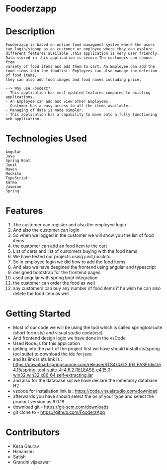 

# Fooderzapp
  # Description
    Fooderzapp is based on online food managment system where the users can login/signup as an customer or employee where they can explore
    different features available .This application is very user friendly. Data stored in this application is secure.The customers can choose from
    variety of food items and add them to cart. An Employee can add the food items into the foodlist. Employees can also manage the deletion of food items,
    they can also add food images and food names including price.
    
    --> Why use Fooderz?
    - This application has most updated features compared to existing applications.
    - An Employee can add and view other Employees.
    - Customer has a easy access to all the items available.
    - Managing of data is made simpler.
    - This application has a capability to move onto a fully functioning web application.
    
    
     
  # Technologies Used
    Angular
    Java
    Spring Boot
    Junit
    Maven
    Mockito
    TypeScript
    Karma
    Jasmine
    Spring
    
#  Features
1. The customer can register and also the employee login 
2. And also the customer can login 
3. So when we logged in the customer we will show you the list of food items
4. the customer can add an food item to the cart
5. List of carts and list of customers buying with the food items 
6. We have tested our projects using junit,mockito
7. So in employee login we did how to add the food items
8. And also we have desgined the frontend using angular and typescript
9. designed bootstrap for the frontend pages
10. used angular with spring boot integration
11. the customer can order the food as well
12. any customers can buy any number of food items if he wish he can also delete the food item as well
# Getting Started
* Most of our code we will be using the tool which is called springtoolsuite (short form sts) and visual studio code(vsc)
* And frontend design logic we have done in the vsCode
* Used Node.js for this application
* getting into the part of the project first we have should install sts(spring tool suite) to download the ide for java
* and its link is sts link is : https://download.springsource.com/release/STS4/4.6.2.RELEASE/dist/e4.15/spring-tool-suite-4-4.6.2.RELEASE-e4.15.0-win32.win32.x86_64.self-extracting.jar
* and also for the database sql we have declare the inmemory database H2
* vscode for installation link is : https://code.visualstudio.com/download
* afterwards you have should select the os of your type and select the product version as 8.0.18 
* download git - https://git-scm.com/downloads
* git clone to - https://github.com/FooderzApp

    
    
 # Contributors
  * Kesa Gaurav
  * Himanshu
  * Satish
  * Grandhi vijaeswar
  
  

